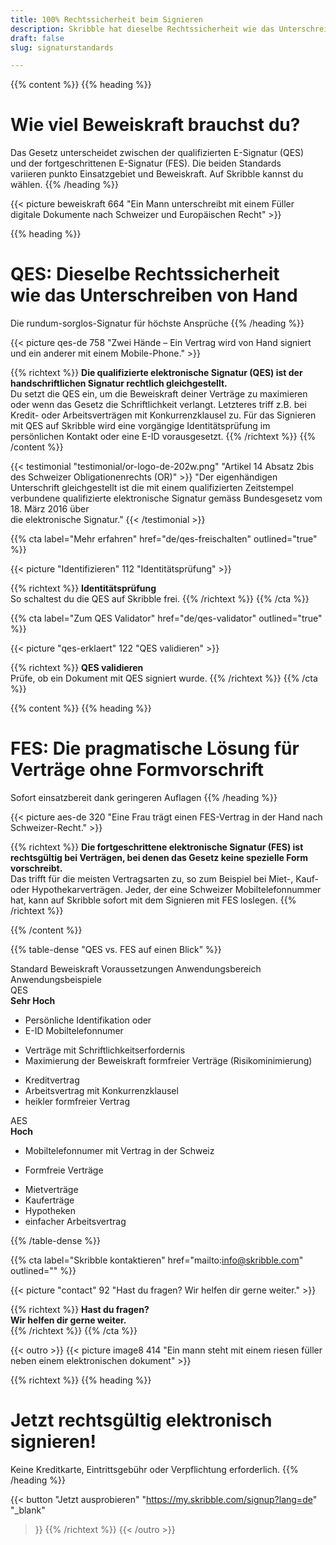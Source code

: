 ```yaml
---
title: 100% Rechtssicherheit beim Signieren
description: Skribble hat dieselbe Rechtssicherheit wie das Unterschreiben von Hand und bietet 100% Rechtssicherheit vor Gericht.
draft: false
slug: signaturstandards

---
```


{{% content %}}
{{% heading %}}
# Wie viel Beweiskraft brauchst du?
Das Gesetz unterscheidet zwischen der qualifizierten E-Signatur (QES) <br class="hide-for-mobile">und der fortgeschrittenen E-Signatur (FES). 
Die beiden Standards <br class="hide-for-mobile">variieren punkto Einsatzgebiet und Beweiskraft. 
Auf Skribble kannst du wählen.
{{% /heading %}}

{{< picture beweiskraft 664 "Ein Mann unterschreibt mit einem Füller digitale Dokumente nach Schweizer und Europäischen Recht" >}}

{{% heading %}}
# QES: Dieselbe Rechtssicherheit <br class="hide-for-mobile">wie das Unterschreiben von Hand
Die rundum-sorglos-Signatur für höchste Ansprüche
{{% /heading %}}

{{< picture qes-de 758 "Zwei Hände – Ein Vertrag wird von Hand signiert und ein anderer mit einem Mobile-Phone." >}}

{{% richtext %}}
**Die qualifizierte elektronische Signatur (QES) ist der handschriftlichen Signatur rechtlich gleichgestellt.**<br>
Du setzt die QES ein, um die Beweiskraft deiner Verträge zu maximieren oder wenn das Gesetz die Schriftlichkeit verlangt. 
Letzteres triff z.B. bei Kredit- oder Arbeitsverträgen mit Konkurrenzklausel zu. 
Für das Signieren mit QES auf Skribble wird eine vorgängige Identitätsprüfung im persönlichen Kontakt oder eine E-ID vorausgesetzt.
{{% /richtext %}}
{{% /content %}}

[//]: # (--------------------------------------------------------------------------------------------------------------)

{{< testimonial "testimonial/or-logo-de-202w.png" "Artikel 14 Absatz 2bis des Schweizer Obligationenrechts (OR)" >}}
"Der eigenhändigen Unterschrift gleichgestellt ist die mit einem qualifizierten Zeitstempel verbundene qualifizierte elektronische Signatur gemäss Bundesgesetz vom 18. März 2016 über <br class="hide-for-mobile">die elektronische Signatur."
{{< /testimonial >}}

[//]: # (--------------------------------------------------------------------------------------------------------------)

{{% cta
  label="Mehr erfahren"
  href="de/qes-freischalten"
  outlined="true"
%}}

{{< picture "Identifizieren" 112 "Identitätsprüfung" >}}

{{% richtext %}}
**Identitätsprüfung**<br>
So schaltest du die QES auf Skribble frei.
{{% /richtext %}}
{{% /cta %}}


{{% cta
  label="Zum QES Validator"
  href="de/qes-validator"
  outlined="true"
%}}

{{< picture "qes-erklaert" 122 "QES validieren" >}}

{{% richtext %}}
**QES validieren**<br>
Prüfe, ob ein Dokument mit QES signiert wurde.
{{% /richtext %}}
{{% /cta %}}

[//]: # (--------------------------------------------------------------------------------------------------------------)

{{% content %}}
{{% heading %}}
# FES: Die pragmatische Lösung für Verträge ohne Formvorschrift
Sofort einsatzbereit dank geringeren Auflagen
{{% /heading %}}

{{< picture aes-de 320 "Eine Frau trägt einen FES-Vertrag in der Hand nach Schweizer-Recht." >}}

{{% richtext %}}
**Die fortgeschrittene elektronische Signatur (FES) ist rechtsgültig bei Verträgen, bei denen das Gesetz keine spezielle Form vorschreibt.**<br>
Das trifft für die meisten Vertragsarten zu, so zum Beispiel bei Miet-, Kauf- oder Hypothekarverträgen. Jeder, der eine Schweizer Mobiltelefonnummer hat, kann auf Skribble sofort mit dem Signieren mit FES loslegen.
{{% /richtext %}}

{{% /content %}}

{{% table-dense "QES vs. FES auf einen Blick" %}}

<thead>
<tr>
<th>Standard</th>
<th>Beweiskraft</th>
<th>Voraussetzungen</th>
<th>Anwendungsbereich</th>
<th>Anwendungsbeispiele</th>
</tr>
</thead>

<tbody>
<tr>
<td><div class="icon-qes">QES</div></td>
<td><strong>Sehr Hoch</strong></td>
<td><ul><li>Persönliche Identifikation oder</li><li>E-ID Mobiltelefonnumer</li></ul></td>
<td><ul><li>Verträge mit Schriftlichkeitserfordernis</li><li>Maximierung der Beweiskraft formfreier Verträge (Risikominimierung)</li></ul></td>
<td><ul><li>Kreditvertrag</li><li>Arbeitsvertrag mit Konkurrenzklausel</li><li>heikler formfreier Vertrag</li></ul></td>
</tr>

<tr>
<td><div class="icon-fes">AES</div></td>
<td><strong>Hoch</strong></td>
<td><ul><li>Mobiltelefonnumer mit Vertrag in der Schweiz</li></ul></td>
<td><ul><li>Formfreie Verträge</li></ul></td>
<td><ul><li>Mietverträge</li><li>Kauferträge</li><li>Hypotheken</li><li>einfacher Arbeitsvertrag</li></ul></td>
</tr>
</tbody>

{{% /table-dense %}}

[//]: # (--------------------------------------------------------------------------------------------------------------)

{{% cta
  label="Skribble kontaktieren"
  href="mailto:info@skribble.com"
  outlined=""
%}}

{{< picture "contact" 92 "Hast du fragen? Wir helfen dir gerne weiter." >}}

{{% richtext %}}
**Hast du fragen? <br class="hide-for-mobile">Wir helfen dir gerne weiter.**<br>
{{% /richtext %}}
{{% /cta %}}

[//]: # (--------------------------------------------------------------------------------------------------------------)

{{< outro >}}
{{< picture image8 414 "Ein mann steht mit einem riesen füller neben einem elektronischen dokument" >}}

{{% richtext %}}
{{% heading %}}
# Jetzt rechtsgültig elektronisch signieren!
Keine Kreditkarte, Eintrittsgebühr oder Verpflichtung erforderlich.
{{% /heading %}}

{{< button
  "Jetzt ausprobieren"
  "https://my.skribble.com/signup?lang=de"
  "_blank"
>}}
{{% /richtext %}}
{{< /outro >}}
